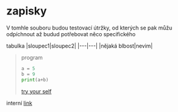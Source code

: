 # zapisky

V tomhle souboru budou testovací útržky, od kterých se pak můžu odpíchnout až budud potřebovat něco specifického


tabulka
|sloupec1|sloupec2|
|---|---|
|nějaká blbost|nevim|

> 
> program
> ```python
> a = 5
> b = 9
> print(a+b)
> ```
> [try your self](https://github.com/adam-p/markdown-here/wiki/Markdown-Cheatsheet#links)

interní [link](../maturita/CJ/1_Lakomec.md)
